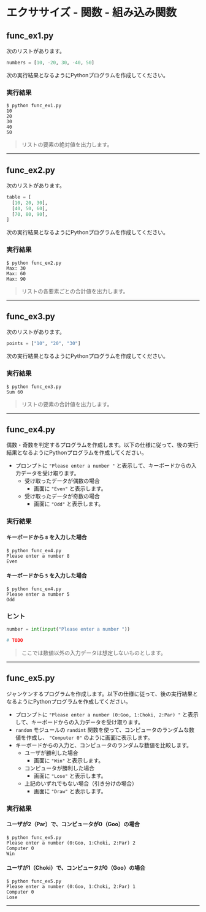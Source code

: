 # エクササイズ - 関数 - 組み込み関数

## func_ex1.py

次のリストがあります。

``` python
numbers = [10, -20, 30, -40, 50]
```

次の実行結果となるようにPythonプログラムを作成してください。

### 実行結果

``` 
$ python func_ex1.py 
10
20
30
40
50
```

> リストの要素の絶対値を出力します。

---

## func_ex2.py

次のリストがあります。

``` python
table = [
  [10, 20, 30],
  [40, 50, 60],
  [70, 80, 90],
]
```

次の実行結果となるようにPythonプログラムを作成してください。

### 実行結果

``` 
$ python func_ex2.py
Max: 30
Max: 60
Max: 90
```

> リストの各要素ごとの合計値を出力します。

---

## func_ex3.py

次のリストがあります。

``` python
points = ["10", "20", "30"]
```

次の実行結果となるようにPythonプログラムを作成してください。

### 実行結果

``` 
$ python func_ex3.py
Sum 60
```

> リストの要素の合計値を出力します。

---

## func_ex4.py

偶数・奇数を判定するプログラムを作成します。以下の仕様に従って、後の実行結果となるようにPythonプログラムを作成してください。

* プロンプトに `"Please enter a number "` と表示して、キーボードからの入力データを受け取ります。
  + 受け取ったデータが偶数の場合
    - 画面に `"Even"` と表示します。
  + 受け取ったデータが奇数の場合
    - 画面に `"Odd"` と表示します。

### 実行結果

#### キーボードから `8` を入力した場合

``` 
$ python func_ex4.py
Please enter a number 8
Even
```

#### キーボードから `5` を入力した場合

``` 
$ python func_ex4.py
Please enter a number 5
Odd
```

### ヒント

``` python
number = int(input("Please enter a number "))

# TODO
```

> ここでは数値以外の入力データは想定しないものとします。

---

## func_ex5.py

ジャンケンするプログラムを作成します。以下の仕様に従って、後の実行結果となるようにPythonプログラムを作成してください。

* プロンプトに `"Please enter a number (0:Goo, 1:Choki, 2:Par) "` と表示して、キーボードからの入力データを受け取ります。
* `random` モジュールの `randint` 関数を使って、コンピュータのランダムな数値を作成し、 `"Computer 0"` のように画面に表示します。
* キーボードからの入力と、コンピュータのランダムな数値を比較します。
  + ユーザが勝利した場合
    - 画面に `"Win"` と表示します。
  + コンピュータが勝利した場合
    - 画面に `"Lose"` と表示します。
  + 上記のいずれでもない場合（引き分けの場合）
    - 画面に `"Draw"` と表示します。

### 実行結果

#### ユーザが2（Par）で、コンピュータが0（Goo）の場合

``` 
$ python func_ex5.py
Please enter a number (0:Goo, 1:Choki, 2:Par) 2
Computer 0
Win
```

#### ユーザが1（Choki）で、コンピュータが0（Goo）の場合

``` 
$ python func_ex5.py
Please enter a number (0:Goo, 1:Choki, 2:Par) 1
Computer 0
Lose
```

---
